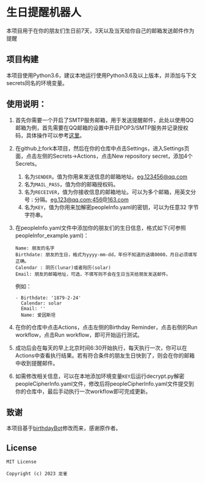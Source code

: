 # 生日提醒机器人
本项目用于在你的朋友们生日前7天，3天以及当天给你自己的邮箱发送邮件作为提醒

## 项目构建
本项目使用Python3.6，建议本地运行使用Python3.6及以上版本，并添加与下文secrets同名的环境变量。

## 使用说明：
1. 首先你需要一个开启了SMTP服务邮箱，用于发送提醒邮件，此处以使用QQ邮箱为例，首先需要在QQ邮箱的设置中开启POP3/SMTP服务并记录授权码，具体操作可以参考[这里](https://service.mail.qq.com/cgi-bin/help?subtype=1&&id=28&&no=1001256)。
2. 在github上fork本项目，然后在你的仓库中点击Settings，进入Settings页面，点击左侧的Secrets->Actions，点击New repository secret，添加4个Secrets。 
   1. 名为`SENDER`，值为你用来发送信息的邮箱地址。eg.123456@qq.com
   2. 名为`MAIL_PASS`，值为你的邮箱授权码。
   3. 名为`RECEIVER`，值为你接收信息的邮箱地址。可以为多个邮箱，用英文分号`；`分隔。eg.123@qq.com;456@163.com
   4. 名为`KEY`，值为你用来加解密peopleInfo.yaml的密钥，可以为任意32 字节字符串。
3. 在peopleInfo.yaml文件中添加你的朋友们的生日信息，格式如下(可参照peopleInfor_example.yaml)：
   ```
   Name: 朋友的名字
   Birthdate: 朋友的生日，格式为yyyy-mm-dd，年份不知道的话填0000，月日必须填写正确。
   Calendar : 阴历(lunar)或者阳历(solar)
   Email: 朋友的邮箱地址，可选，不填写则不会在生日当天给朋友发送邮件。
   ```
   
   例如：
   ```
   - Birthdate: '1879-2-24'
     Calendar: solar
     Email: ''
     Name: 爱因斯坦
   ```
4. 在你的仓库中点击Actions，点击左侧的Birthday Reminder，点击右侧的Run workflow，点击Run workflow，即可开始运行测试。
5. 成功后会在每天的早上北京时间6:30开始执行，每天执行一次，你可以在Actions中查看执行结果。若有符合条件的朋友生日快到了，则会在你的邮箱中收到提醒邮件。
6. 如需修改相关信息，可以在本地添加环境变量`KEY`后运行decrypt.py解密peopleCipherInfo.yaml文件，修改后将peopleCipherInfo.yaml文件提交到你的仓库中，最后手动执行一次workflow即可完成更新。

## 致谢
本项目基于[birthdayBot](https://github.com/2892211452/birthdayBot)修改而来，感谢原作者。

## License
```
MIT License

Copyright (c) 2023 龙雀
```